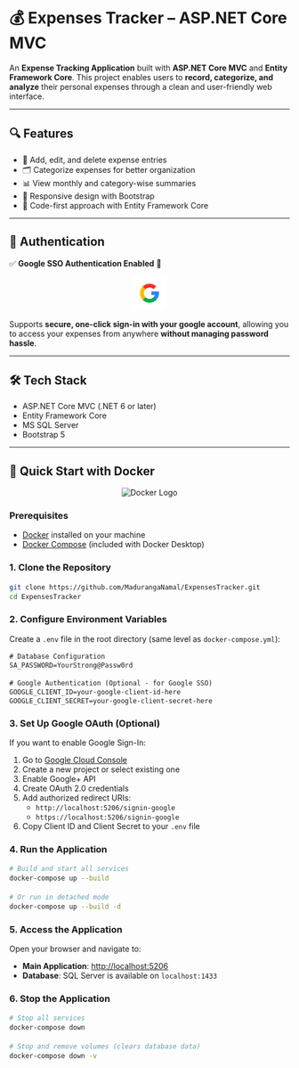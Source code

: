 # 💰 Expenses Tracker – ASP.NET Core MVC

An **Expense Tracking Application** built with **ASP.NET Core MVC** and **Entity Framework Core**. This project enables users to **record, categorize, and analyze** their personal expenses through a clean and user-friendly web interface.

---

## 🔍 Features

- 🧾 Add, edit, and delete expense entries  
- 🗂 Categorize expenses for better organization  
- 📊 View monthly and category-wise summaries  
- 📱 Responsive design with Bootstrap  
- 🧱 Code-first approach with Entity Framework Core  

---

## 🔑 Authentication

✅ **Google SSO Authentication Enabled** 🚀

<p align="center">
  <img src="https://raw.githubusercontent.com/github/explore/main/topics/google/google.png" alt="Google Logo" width="60"/>
</p>


Supports **secure, one-click sign-in with your google account**, allowing you to access your expenses from anywhere **without managing password hassle**.

---
## 🛠 Tech Stack

- ASP.NET Core MVC (.NET 6 or later)  
- Entity Framework Core  
- MS SQL Server
- Bootstrap 5  
---

## 🚀 Quick Start with Docker

<p align="center">
  <img src="https://www.docker.com/wp-content/uploads/2022/03/Moby-logo.png" alt="Docker Logo" width="60"/>
</p>

### Prerequisites

- [Docker](https://www.docker.com/get-started) installed on your machine
- [Docker Compose](https://docs.docker.com/compose/install/) (included with Docker Desktop)

### 1. Clone the Repository

```bash
git clone https://github.com/MadurangaNamal/ExpensesTracker.git
cd ExpensesTracker
```

### 2. Configure Environment Variables

Create a `.env` file in the root directory (same level as `docker-compose.yml`):

```env
# Database Configuration
SA_PASSWORD=YourStrong@Passw0rd

# Google Authentication (Optional - for Google SSO)
GOOGLE_CLIENT_ID=your-google-client-id-here
GOOGLE_CLIENT_SECRET=your-google-client-secret-here
```
### 3. Set Up Google OAuth (Optional)

If you want to enable Google Sign-In:

1. Go to [Google Cloud Console](https://console.cloud.google.com/)
2. Create a new project or select existing one
3. Enable Google+ API
4. Create OAuth 2.0 credentials
5. Add authorized redirect URIs:
   - `http://localhost:5206/signin-google`
   - `https://localhost:5206/signin-google`
6. Copy Client ID and Client Secret to your `.env` file

### 4. Run the Application

```bash
# Build and start all services
docker-compose up --build

# Or run in detached mode
docker-compose up --build -d
```

### 5. Access the Application

Open your browser and navigate to:
- **Main Application**: [http://localhost:5206](http://localhost:5206)
- **Database**: SQL Server is available on `localhost:1433`

### 6. Stop the Application

```bash
# Stop all services
docker-compose down

# Stop and remove volumes (clears database data)
docker-compose down -v
```
